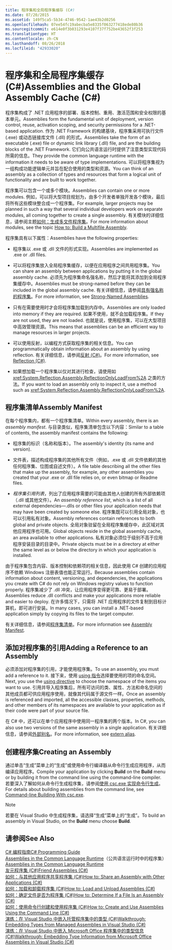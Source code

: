 ```yaml
---
title: 程序集和全局程序集缓存 (C#)
ms.date: 07/20/2015
ms.assetid: 149f5ca5-5b34-4746-9542-1ae43b2d0256
ms.openlocfilehash: 07ee54fc19abecba5e8335f063277418ede80b36
ms.sourcegitcommit: e614e0f3b031293e4107f37f752be43652f3f253
ms.translationtype: HT
ms.contentlocale: zh-CN
ms.lasthandoff: 08/26/2018
ms.locfileid: "42933020"
---
```

# <a name="assemblies-and-the-global-assembly-cache-c"></a><span data-ttu-id="04a69-102">程序集和全局程序集缓存 (C#)</span><span class="sxs-lookup"><span data-stu-id="04a69-102">Assemblies and the Global Assembly Cache (C#)</span></span>
<span data-ttu-id="04a69-103">程序集构成了 .NET 应用程序的部署、版本控制、重用、激活范围和安全权限的基本单元。</span><span class="sxs-lookup"><span data-stu-id="04a69-103">Assemblies form the fundamental unit of deployment, version control, reuse, activation scoping, and security permissions for a .NET-based application.</span></span> <span data-ttu-id="04a69-104">作为 .NET Framework 的构建基块，程序集采用可执行文件 (.exe) 或动态链接库文件 (.dll) 的形式。</span><span class="sxs-lookup"><span data-stu-id="04a69-104">Assemblies take the form of an executable (.exe) file or dynamic link library (.dll) file, and are the building blocks of the .NET Framework.</span></span> <span data-ttu-id="04a69-105">它们向公共语言运行时提供了注意类型实现代码所需的信息。</span><span class="sxs-lookup"><span data-stu-id="04a69-105">They provide the common language runtime with the information it needs to be aware of type implementations.</span></span> <span data-ttu-id="04a69-106">可以将程序集视为一组构成功能逻辑单元并旨在配合使用的类型和资源。</span><span class="sxs-lookup"><span data-stu-id="04a69-106">You can think of an assembly as a collection of types and resources that form a logical unit of functionality and are built to work together.</span></span>  
  
 <span data-ttu-id="04a69-107">程序集可以包含一个或多个模块。</span><span class="sxs-lookup"><span data-stu-id="04a69-107">Assemblies can contain one or more modules.</span></span> <span data-ttu-id="04a69-108">例如，可以将大型项目规划为，由多个开发者单独开发各个模块，最后将所有这些模块整合成一个程序集。</span><span class="sxs-lookup"><span data-stu-id="04a69-108">For example, larger projects may be planned in such a way that several individual developers work on separate modules, all coming together to create a single assembly.</span></span> <span data-ttu-id="04a69-109">有关模块的详细信息，请参阅主题[如何：生成多文件程序集](../../../../../docs/framework/app-domains/how-to-build-a-multifile-assembly.md)。</span><span class="sxs-lookup"><span data-stu-id="04a69-109">For more information about modules, see the topic [How to: Build a Multifile Assembly](../../../../../docs/framework/app-domains/how-to-build-a-multifile-assembly.md).</span></span>  
  
 <span data-ttu-id="04a69-110">程序集具有以下属性：</span><span class="sxs-lookup"><span data-stu-id="04a69-110">Assemblies have the following properties:</span></span>  
  
-   <span data-ttu-id="04a69-111">程序集以 .exe 或 .dll 文件的形式实现。</span><span class="sxs-lookup"><span data-stu-id="04a69-111">Assemblies are implemented as .exe or .dll files.</span></span>  
  
-   <span data-ttu-id="04a69-112">可以将程序集放入全局程序集缓存，以便在应用程序之间共用程序集。</span><span class="sxs-lookup"><span data-stu-id="04a69-112">You can share an assembly between applications by putting it in the global assembly cache.</span></span> <span data-ttu-id="04a69-113">必须先为程序集命名强名称，然后才能将其添加到全局程序集缓存中。</span><span class="sxs-lookup"><span data-stu-id="04a69-113">Assemblies must be strong-named before they can be included in the global assembly cache.</span></span> <span data-ttu-id="04a69-114">有关详细信息，请参阅[具有强名称的程序集](../../../../../docs/framework/app-domains/strong-named-assemblies.md)。</span><span class="sxs-lookup"><span data-stu-id="04a69-114">For more information, see [Strong-Named Assemblies](../../../../../docs/framework/app-domains/strong-named-assemblies.md).</span></span>  
  
-   <span data-ttu-id="04a69-115">只有在需要使用时才会将程序集加载到内存中。</span><span class="sxs-lookup"><span data-stu-id="04a69-115">Assemblies are only loaded into memory if they are required.</span></span> <span data-ttu-id="04a69-116">如果不使用，就不会加载程序集。</span><span class="sxs-lookup"><span data-stu-id="04a69-116">If they are not used, they are not loaded.</span></span> <span data-ttu-id="04a69-117">也就是说，使用程序集，可以在大型项目中高效管理资源。</span><span class="sxs-lookup"><span data-stu-id="04a69-117">This means that assemblies can be an efficient way to manage resources in larger projects.</span></span>  
  
-   <span data-ttu-id="04a69-118">可以使用反射，以编程方式获取程序集的相关信息。</span><span class="sxs-lookup"><span data-stu-id="04a69-118">You can programmatically obtain information about an assembly by using reflection.</span></span> <span data-ttu-id="04a69-119">有关详细信息，请参阅[反射 (C#)](../../../../csharp/programming-guide/concepts/reflection.md)。</span><span class="sxs-lookup"><span data-stu-id="04a69-119">For more information, see [Reflection (C#)](../../../../csharp/programming-guide/concepts/reflection.md).</span></span>  
  
-   <span data-ttu-id="04a69-120">如果想加载一个程序集以仅对其进行检查，请使用如 <xref:System.Reflection.Assembly.ReflectionOnlyLoadFrom%2A> 之类的方法。</span><span class="sxs-lookup"><span data-stu-id="04a69-120">If you want to load an assembly only to inspect it, use a method such as <xref:System.Reflection.Assembly.ReflectionOnlyLoadFrom%2A>.</span></span>  
  
## <a name="assembly-manifest"></a><span data-ttu-id="04a69-121">程序集清单</span><span class="sxs-lookup"><span data-stu-id="04a69-121">Assembly Manifest</span></span>  
 <span data-ttu-id="04a69-122">在每个程序集内，都有一个程序集清单。</span><span class="sxs-lookup"><span data-stu-id="04a69-122">Within every assembly, there is an *assembly manifest*.</span></span> <span data-ttu-id="04a69-123">与目录类似，程序集清单包含以下内容：</span><span class="sxs-lookup"><span data-stu-id="04a69-123">Similar to a table of contents, the assembly manifest contains the following:</span></span>  
  
-   <span data-ttu-id="04a69-124">程序集的标识（名称和版本）。</span><span class="sxs-lookup"><span data-stu-id="04a69-124">The assembly's identity (its name and version).</span></span>  
  
-   <span data-ttu-id="04a69-125">文件表，描述构成程序集的其他所有文件（例如，.exe 或 .dll 文件依赖的其他任何程序集、位图或自述文件）。</span><span class="sxs-lookup"><span data-stu-id="04a69-125">A file table describing all the other files that make up the assembly, for example, any other assemblies you created that your .exe or .dll file relies on, or even bitmap or Readme files.</span></span>  
  
-   <span data-ttu-id="04a69-126">*程序集引用列表*，列出了应用程序需要的可能由其他人创建的所有外部依赖项（.dll 或其他文件）。</span><span class="sxs-lookup"><span data-stu-id="04a69-126">An *assembly reference list*, which is a list of all external dependencies—.dlls or other files your application needs that may have been created by someone else.</span></span> <span data-ttu-id="04a69-127">程序集既可以引用全局对象，也可以引用私有对象。</span><span class="sxs-lookup"><span data-stu-id="04a69-127">Assembly references contain references to both global and private objects.</span></span> <span data-ttu-id="04a69-128">全局对象驻留在全局程序集缓存中，此区域对其他应用程序也可用。</span><span class="sxs-lookup"><span data-stu-id="04a69-128">Global objects reside in the global assembly cache, an area available to other applications.</span></span> <span data-ttu-id="04a69-129">私有对象必须位于级别不高于应用程序安装目录的目录中。</span><span class="sxs-lookup"><span data-stu-id="04a69-129">Private objects must be in a directory at either the same level as or below the directory in which your application is installed.</span></span>  
  
 <span data-ttu-id="04a69-130">由于程序集包含内容、版本控制和依赖项的相关信息，因此使用 C# 创建的应用程序不依赖 Windows 注册表值也能正常运行。</span><span class="sxs-lookup"><span data-stu-id="04a69-130">Because assemblies contain information about content, versioning, and dependencies, the applications you create with C# do not rely on Windows registry values to function properly.</span></span> <span data-ttu-id="04a69-131">程序集减少了 .dll 冲突，让应用程序变得更可靠、更易于部署。</span><span class="sxs-lookup"><span data-stu-id="04a69-131">Assemblies reduce .dll conflicts and make your applications more reliable and easier to deploy.</span></span> <span data-ttu-id="04a69-132">在许多情况下，只需将 .NET 应用程序的文件复制到目标计算机，即可进行安装。</span><span class="sxs-lookup"><span data-stu-id="04a69-132">In many cases, you can install a .NET-based application simply by copying its files to the target computer.</span></span>  
  
 <span data-ttu-id="04a69-133">有关详细信息，请参阅[程序集清单](../../../../../docs/framework/app-domains/assembly-manifest.md)。</span><span class="sxs-lookup"><span data-stu-id="04a69-133">For more information see [Assembly Manifest](../../../../../docs/framework/app-domains/assembly-manifest.md).</span></span>  
  
## <a name="adding-a-reference-to-an-assembly"></a><span data-ttu-id="04a69-134">添加对程序集的引用</span><span class="sxs-lookup"><span data-stu-id="04a69-134">Adding a Reference to an Assembly</span></span>  
 <span data-ttu-id="04a69-135">必须添加对程序集的引用，才能使用程序集。</span><span class="sxs-lookup"><span data-stu-id="04a69-135">To use an assembly, you must add a reference to it.</span></span> <span data-ttu-id="04a69-136">接下来，使用 [using 指令](../../../../csharp/language-reference/keywords/using-directive.md)选择要使用的项的命名空间。</span><span class="sxs-lookup"><span data-stu-id="04a69-136">Next, you use the [using directive](../../../../csharp/language-reference/keywords/using-directive.md) to choose the namespace of the items you want to use.</span></span> <span data-ttu-id="04a69-137">引用并导入程序集后，所有可访问的类、属性、方法和命名空间的其他成员都可供应用程序使用，就像其代码属于源文件一样。</span><span class="sxs-lookup"><span data-stu-id="04a69-137">Once an assembly is referenced and imported, all the accessible classes, properties, methods, and other members of its namespaces are available to your application as if their code were part of your source file.</span></span>  
  
 <span data-ttu-id="04a69-138">在 C# 中，还可以在单个应用程序中使用同一程序集的两个版本。</span><span class="sxs-lookup"><span data-stu-id="04a69-138">In C#, you can also use two versions of the same assembly in a single application.</span></span> <span data-ttu-id="04a69-139">有关详细信息，请参阅[外部别名](../../../../csharp/language-reference/keywords/extern-alias.md)。</span><span class="sxs-lookup"><span data-stu-id="04a69-139">For more information, see [extern alias](../../../../csharp/language-reference/keywords/extern-alias.md).</span></span>  
  
## <a name="creating-an-assembly"></a><span data-ttu-id="04a69-140">创建程序集</span><span class="sxs-lookup"><span data-stu-id="04a69-140">Creating an Assembly</span></span>  
 <span data-ttu-id="04a69-141">通过单击“生成”菜单上的“生成”或使用命令行编译器从命令行生成应用程序，从而编译应用程序。</span><span class="sxs-lookup"><span data-stu-id="04a69-141">Compile your application by clicking **Build** on the **Build** menu or by building it from the command line using the command-line compiler.</span></span> <span data-ttu-id="04a69-142">若要深入了解如何从命令行生成程序集，请参阅[使用 csc.exe 实现命令行生成](../../../../csharp/language-reference/compiler-options/command-line-building-with-csc-exe.md)。</span><span class="sxs-lookup"><span data-stu-id="04a69-142">For details about building assemblies from the command line, see [Command-line Building With csc.exe](../../../../csharp/language-reference/compiler-options/command-line-building-with-csc-exe.md).</span></span>  
  
> [!NOTE]
>  <span data-ttu-id="04a69-143">若要在 Visual Studio 中生成程序集，请选择“生成”菜单上的“生成”。</span><span class="sxs-lookup"><span data-stu-id="04a69-143">To build an assembly in Visual Studio, on the **Build** menu choose **Build**.</span></span>  
  
## <a name="see-also"></a><span data-ttu-id="04a69-144">请参阅</span><span class="sxs-lookup"><span data-stu-id="04a69-144">See Also</span></span>  
 [<span data-ttu-id="04a69-145">C# 编程指南</span><span class="sxs-lookup"><span data-stu-id="04a69-145">C# Programming Guide</span></span>](../../../../csharp/programming-guide/index.md)  
 <span data-ttu-id="04a69-146">[Assemblies in the Common Language Runtime](../../../../../docs/framework/app-domains/assemblies-in-the-common-language-runtime.md)（公共语言运行时中的程序集）</span><span class="sxs-lookup"><span data-stu-id="04a69-146">[Assemblies in the Common Language Runtime](../../../../../docs/framework/app-domains/assemblies-in-the-common-language-runtime.md)</span></span>  
 [<span data-ttu-id="04a69-147">友元程序集 (C#)</span><span class="sxs-lookup"><span data-stu-id="04a69-147">Friend Assemblies (C#)</span></span>](friend-assemblies.md)  
 [<span data-ttu-id="04a69-148">如何：与其他应用程序共享程序集 (C#)</span><span class="sxs-lookup"><span data-stu-id="04a69-148">How to: Share an Assembly with Other Applications (C#)</span></span>](how-to-share-an-assembly-with-other-applications.md)  
 [<span data-ttu-id="04a69-149">如何：加载和卸载程序集 (C#)</span><span class="sxs-lookup"><span data-stu-id="04a69-149">How to: Load and Unload Assemblies (C#)</span></span>](how-to-load-and-unload-assemblies.md)  
 [<span data-ttu-id="04a69-150">如何：确定文件是否为程序集 (C#)</span><span class="sxs-lookup"><span data-stu-id="04a69-150">How to: Determine If a File Is an Assembly (C#)</span></span>](how-to-determine-if-a-file-is-an-assembly.md)  
 [<span data-ttu-id="04a69-151">如何：使用命令行创建和使用程序集 (C#)</span><span class="sxs-lookup"><span data-stu-id="04a69-151">How to: Create and Use Assemblies Using the Command Line (C#)</span></span>](how-to-create-and-use-assemblies-using-the-command-line.md)  
 [<span data-ttu-id="04a69-152">演练：在 Visual Studio 中嵌入托管程序集中的类型 (C#)</span><span class="sxs-lookup"><span data-stu-id="04a69-152">Walkthrough: Embedding Types from Managed Assemblies in Visual Studio (C#)</span></span>](walkthrough-embedding-types-from-managed-assemblies-in-visual-studio.md)  
 [<span data-ttu-id="04a69-153">演练：在 Visual Studio 中嵌入 Microsoft Office 程序集中的类型信息 (C#)</span><span class="sxs-lookup"><span data-stu-id="04a69-153">Walkthrough: Embedding Type Information from Microsoft Office Assemblies in Visual Studio (C#)</span></span>](walkthrough-embedding-type-information-from-microsoft-office-assemblies.md)
